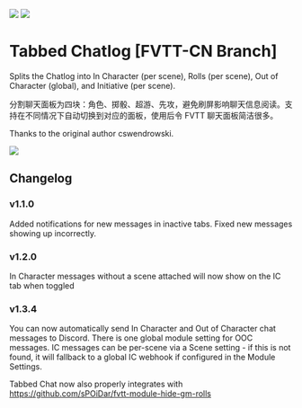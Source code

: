 ![](https://img.shields.io/badge/Foundry-v0.6.2-informational)
[![](https://img.shields.io/badge/Buy%20Me%20A%20Coffee-%243-orange)](https://www.buymeacoffee.com/T2tZvWJ)


# Tabbed Chatlog [FVTT-CN Branch]

Splits the Chatlog into In Character (per scene), Rolls (per scene), Out of Character (global), and Initiative (per scene).

分割聊天面板为四块：角色、掷骰、超游、先攻，避免刷屏影响聊天信息阅读。支持在不同情况下自动切换到对应的面板，使用后令 FVTT 聊天面板简洁很多。

Thanks to the original author cswendrowski.

![](./tabbed-chatlog.gif)



## Changelog

### v1.1.0

Added notifications for new messages in inactive tabs.
Fixed new messages showing up incorrectly.

### v1.2.0

In Character messages without a scene attached will now show on the IC tab when toggled

### v1.3.4

You can now automatically send In Character and Out of Character chat messages to Discord. There is one global module setting for OOC messages. IC messages can be per-scene via a Scene setting - if this is not found, it will fallback to a global IC webhook if configured in the Module Settings.

Tabbed Chat now also properly integrates with https://github.com/sPOiDar/fvtt-module-hide-gm-rolls
